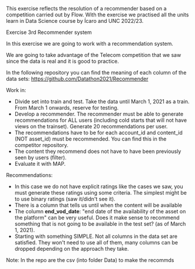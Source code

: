 This exercise reflects the resolution of a recommender based on a competition carried out by Flow.
With the exercise we practised all the units learn in Data Science course by Ícaro and UNC 2022/23.

Exercise 
3rd  Recommender system

In this exercise we are going to work with a recommendation system.

We are going to take advantage of the Telecom competition that we saw since the data is real and it is good to practice.

In the following repository you can find the meaning of each column of the data sets:
https://github.com/Datathon2021/Recommender 

Work in:

- Divide set into train and test. Take the data until March 1, 2021 as a train. From March 1 onwards, reserve for testing.
- Develop a recommender. The recommender must be able to generate recommendations for ALL users (including cold starts that will not have views on the trainset). Generate 20 recommendations per user.
- The recommendations have to be for each account_id and content_id (NOT asset_id) must be recommended. You can find this in the competitor repository.
- The content they recommend does not have to have been previously seen by users (filter).
- Evaluate it with MAP.

Recommendations:
- In this case we do not have explicit ratings like the cases we saw, you must generate these ratings using some criteria. The simplest might be to use binary ratings (saw it/didn't see it).
- There is a column that tells us until when the content will be available
- The column **end_vod_date**: "end date of the availability of the asset on the platform" can be very useful. Does it make sense to recommend something that is not going to be available in the test set? (as of March 1, 2021).
- Starting with something SIMPLE. Not all columns in the data set are satisfied. They won't need to use all of them, many columns can be dropped depending on the approach they take.

Note: In the repo are the csv (into folder Data) to make the recommds

